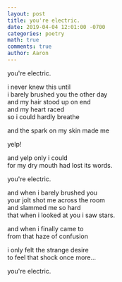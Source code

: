 ```yaml
---
layout: post
title: you're electric.
date: 2019-04-04 12:01:00 -0700
categories: poetry 
math: true
comments: true
author: Aaron
---
```



you're electric.  

i never knew this until  
i barely brushed you the other day  
and my hair stood up on end  
and my heart raced  
so i could hardly breathe  

and the spark on my skin made me  

yelp!  

and yelp only i could  
for my dry mouth had lost its words.  

you're electric.  

and when i barely brushed you  
your jolt shot me across the room  
and slammed me so hard  
that when i looked at you i saw stars.  

and when i finally came to  
from that haze of confusion  

i only felt the strange desire  
to feel that shock once more...  

you're electric.